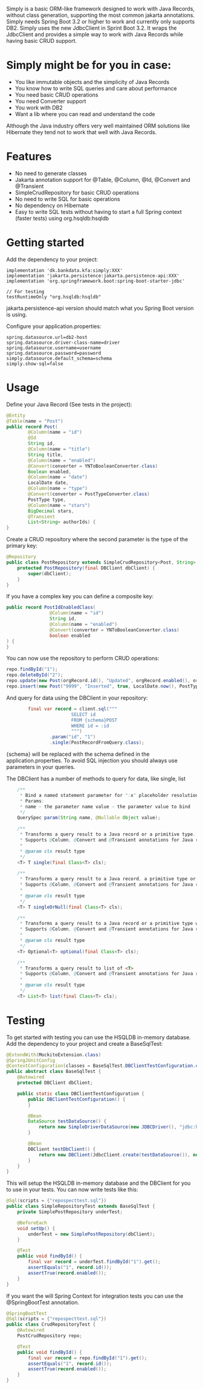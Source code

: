 Simply is a basic ORM-like framework designed to work with Java Records, without class generation, supporting the most common jakarta annotations.
Simply needs Spring Boot 3.2 or higher to work and currently only supports DB2.
Simply uses the new JdbcClient in Sprint Boot 3.2. It wraps the JdbcClient and provides a simple way to work with Java Records while having basic CRUD support.

# Simply might be for you in case:
* You like immutable objects and the simplicity of Java Records
* You know how to write SQL queries and care about performance
* You need basic CRUD operations
* You need Converter support
* You work with DB2
* Want a lib where you can read and understand the code

Although the Java industry offers very well maintained ORM solutions like Hibernate they tend not to work that well with Java Records.

# Features
* No need to generate classes
* Jakarta annotation support for @Table,  @Column, @Id, @Convert and @Transient
* SimpleCrudRepository for basic CRUD operations
* No need to write SQL for basic operations
* No dependency on Hibernate  
* Easy to write SQL tests without having to start a full Spring context (faster tests) using org.hsqldb:hsqldb

# Getting started

Add the dependency to your project:

```
implementation 'dk.bankdata.kfa:simply:XXX'
implementation 'jakarta.persistence:jakarta.persistence-api:XXX'
implementation 'org.springframework.boot:spring-boot-starter-jdbc'

// For testing
testRuntimeOnly "org.hsqldb:hsqldb"
```

jakarta.persistence-api version should match what you Spring Boot version is using. 

Configure your application.properties:

```
spring.datasource.url=db2-host
spring.datasource.driver-class-name=driver
spring.datasource.username=username
spring.datasource.password=password
simply.datasource.default_schema=schema
simply.show-sql=false
```

# Usage
Define your Java Record (See tests in the project):

```java
@Entity
@Table(name = "Post")
public record Post(
        @Column(name = "id")
        @Id
        String id,
        @Column(name = "title")
        String title,
        @Column(name = "enabled")
        @Convert(converter = YNToBooleanConverter.class)
        Boolean enabled,
        @Column(name = "date")
        LocalDate date,
        @Column(name = "type")
        @Convert(converter = PostTypeConverter.class)
        PostType type,
        @Column(name = "stars")
        BigDecimal stars,
        @Transient
        List<String> authorIds) {
}
```

Create a CRUD repository where the second parameter is the type of the primary key:

```java
@Repository
public class PostRepository extends SimpleCrudRepository<Post, String> {
    protected PostRepository(final DBClient dbClient) {
        super(dbClient);
    }
}
```
If you have a complex key you can define a composite key:

```java
public record PostIdEnabledClass(
                @Column(name = "id")
                String id,
                @Column(name = "enabled")
                @Convert(converter = YNToBooleanConverter.class)
                boolean enabled
) {
}
```

You can now use the repository to perform CRUD operations:

```java
repo.findById("1");
repo.deleteById("2");
repo.update(new Post(orgRecord.id(), "Updated", orgRecord.enabled(), orgRecord.date(), orgRecord.type(), orgRecord.stars(), List.of()));
repo.insert(new Post("9999", "Inserted", true, LocalDate.now(), PostType.ARTICLE, BigDecimal.ONE, List.of()));
```

And query for data using the DBClient in your repository:

```java
        final var record = client.sql("""
                        SELECT id
                        FROM {schema}POST
                        WHERE id = :id
                        """)
                .param("id", "1")
                .single(PostRecordFromQuery.class);
```
{schema} will be replaced with the schema defined in the application.properties.
To avoid SQL injection you should always use parameters in your queries.

The DBClient has a number of methods to query for data, like single, list

```java
    /**
     * Bind a named statement parameter for ":x" placeholder resolution, with each "x" name matching a ":x" placeholder in the SQL statement.
     * Params:
     * name – the parameter name value – the parameter value to bind
     */
    QuerySpec param(String name, @Nullable Object value);

    /**
     * Transforms a query result to a Java record or a primitive type.
     * Supports @Column, @Convert and @Transient annotations for Java records
     *
     * @param cls result type
     */
    <T> T single(final Class<T> cls);

    /**
     * Transforms a query result to a Java record, a primitive type or null
     * Supports @Column, @Convert and @Transient annotations for Java records
     *
     * @param cls result type
     */
    <T> T singleOrNull(final Class<T> cls);

    /**
     * Transforms a query result to a Java record or a primitive type wrapped in Optional.
     * Supports @Column, @Convert and @Transient annotations for Java records
     *
     * @param cls result type
     */
    <T> Optional<T> optional(final Class<T> cls);

    /**
     * Transforms a query result to list of <T>
     * Supports @Column, @Convert and @Transient annotations for Java records
     *
     * @param cls result type
     */
    <T> List<T> list(final Class<T> cls);
```

# Testing
To get started with testing you can use the HSQLDB in-memory database. Add the dependency to your project and create a BaseSqlTest:
    
```java
@ExtendWith(MockitoExtension.class)
@SpringJUnitConfig
@ContextConfiguration(classes = BaseSqlTest.DBClientTestConfiguration.class)
public abstract class BaseSqlTest {
    @Autowired
    protected DBClient dbClient;

    public static class DBClientTestConfiguration {
        public DBClientTestConfiguration() {
        }

        @Bean
        DataSource testDataSource() {
            return new SimpleDriverDataSource(new JDBCDriver(), "jdbc:hsqldb:mem:testdb;DB_CLOSE_DELAY=-1", "SA", "");
        }

        @Bean
        DBClient testDbClient() {
            return new DBClient(JdbcClient.create(testDataSource()), new SchemaReplacer(""), new Logger(true));
        }
    }
}
```

This will setup the HSQLDB in-memory database and the DBClient for you to use in your tests. You can now write tests like this:

```java
@Sql(scripts = {"repospecttest.sql"})
public class SimpleRepositoryTest extends BaseSqlTest {
    private SimplePostRepository underTest;

    @BeforeEach
    void setUp() {
        underTest = new SimplePostRepository(dbClient);
    }

    @Test
    public void findById() {
        final var record = underTest.findById("1").get();
        assertEquals("1", record.id());
        assertTrue(record.enabled());
    }
}
```

If you want the will Spring Context for integration tests you can use the @SpringBootTest annotation. 
```java
@SpringBootTest
@Sql(scripts = {"repospecttest.sql"})
public class CrudRepositoryTest {
    @Autowired
    PostCrudRepository repo;

    @Test
    public void findById() {
        final var record = repo.findById("1").get();
        assertEquals("1", record.id());
        assertTrue(record.enabled());
    }
}
```
